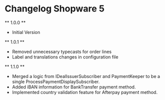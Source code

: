 # Changelog Shopware 5

** 1.0.0 **

* Initial Version

** 1.0.1 **

* Removed unnecessary typecasts for order lines
* Label and translations changes in configuration file

** 1.1.0 **

* Merged a logic from IDealIssuerSubscriber and PaymentKeeper to be a single ProcessPaymentDisplaySubscriber.
* Added iBAN information for BankTransfer payment method.
* Implemented country validation feature for Afterpay payment method.